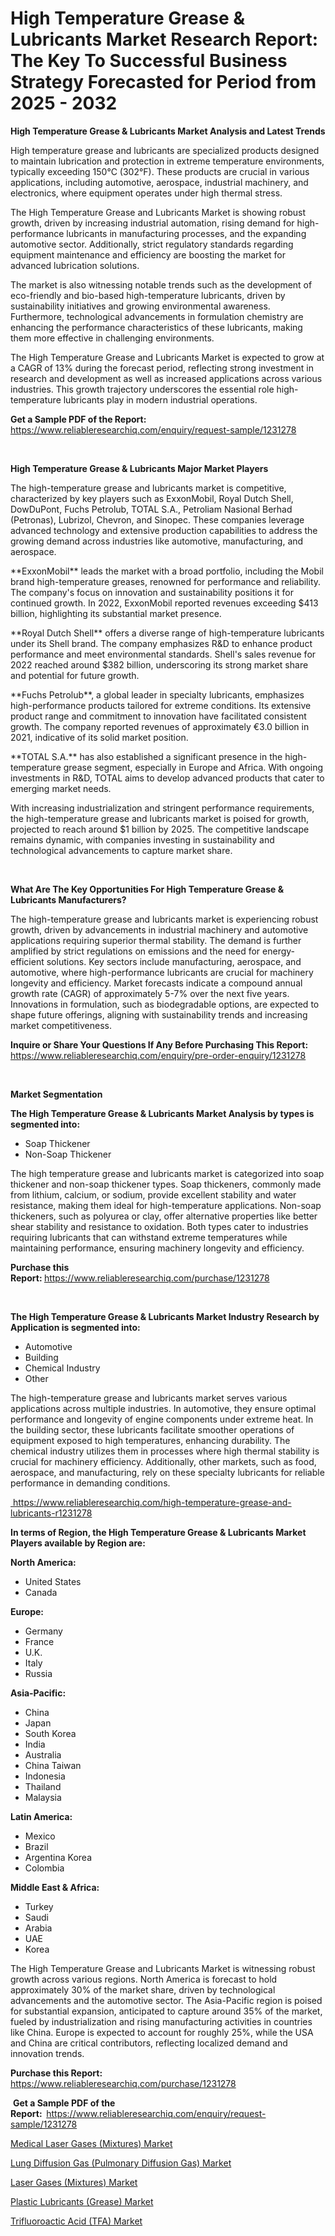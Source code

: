 <p><h1>High Temperature Grease & Lubricants Market Research Report: The Key To Successful Business Strategy Forecasted for Period from 2025 - 2032</h1></p><p><strong>High Temperature Grease & Lubricants Market Analysis and Latest Trends</strong></p>
<p><p>High temperature grease and lubricants are specialized products designed to maintain lubrication and protection in extreme temperature environments, typically exceeding 150°C (302°F). These products are crucial in various applications, including automotive, aerospace, industrial machinery, and electronics, where equipment operates under high thermal stress.</p><p>The High Temperature Grease and Lubricants Market is showing robust growth, driven by increasing industrial automation, rising demand for high-performance lubricants in manufacturing processes, and the expanding automotive sector. Additionally, strict regulatory standards regarding equipment maintenance and efficiency are boosting the market for advanced lubrication solutions.</p><p>The market is also witnessing notable trends such as the development of eco-friendly and bio-based high-temperature lubricants, driven by sustainability initiatives and growing environmental awareness. Furthermore, technological advancements in formulation chemistry are enhancing the performance characteristics of these lubricants, making them more effective in challenging environments.</p><p>The High Temperature Grease and Lubricants Market is expected to grow at a CAGR of 13% during the forecast period, reflecting strong investment in research and development as well as increased applications across various industries. This growth trajectory underscores the essential role high-temperature lubricants play in modern industrial operations.</p></p>
<p><strong>Get a Sample PDF of the Report:&nbsp;</strong> <a href="https://www.reliableresearchiq.com/enquiry/request-sample/1231278?utm_campaign=1842&utm_medium=2&utm_source=Github&utm_content=ia&utm_term=03042025&utm_id=high-temperature-grease-lubricants">https://www.reliableresearchiq.com/enquiry/request-sample/1231278</a></p>
<p>&nbsp;</p>
<p><strong>High Temperature Grease & Lubricants Major Market Players</strong></p>
<p><p>The high-temperature grease and lubricants market is competitive, characterized by key players such as ExxonMobil, Royal Dutch Shell, DowDuPont, Fuchs Petrolub, TOTAL S.A., Petroliam Nasional Berhad (Petronas), Lubrizol, Chevron, and Sinopec. These companies leverage advanced technology and extensive production capabilities to address the growing demand across industries like automotive, manufacturing, and aerospace.</p><p>**ExxonMobil** leads the market with a broad portfolio, including the Mobil brand high-temperature greases, renowned for performance and reliability. The company's focus on innovation and sustainability positions it for continued growth. In 2022, ExxonMobil reported revenues exceeding $413 billion, highlighting its substantial market presence.</p><p>**Royal Dutch Shell** offers a diverse range of high-temperature lubricants under its Shell brand. The company emphasizes R&D to enhance product performance and meet environmental standards. Shell's sales revenue for 2022 reached around $382 billion, underscoring its strong market share and potential for future growth.</p><p>**Fuchs Petrolub**, a global leader in specialty lubricants, emphasizes high-performance products tailored for extreme conditions. Its extensive product range and commitment to innovation have facilitated consistent growth. The company reported revenues of approximately €3.0 billion in 2021, indicative of its solid market position.</p><p>**TOTAL S.A.** has also established a significant presence in the high-temperature grease segment, especially in Europe and Africa. With ongoing investments in R&D, TOTAL aims to develop advanced products that cater to emerging market needs. </p><p>With increasing industrialization and stringent performance requirements, the high-temperature grease and lubricants market is poised for growth, projected to reach around $1 billion by 2025. The competitive landscape remains dynamic, with companies investing in sustainability and technological advancements to capture market share.</p></p>
<p>&nbsp;</p>
<p><strong>What Are The Key Opportunities For High Temperature Grease & Lubricants Manufacturers?</strong></p>
<p><p>The high-temperature grease and lubricants market is experiencing robust growth, driven by advancements in industrial machinery and automotive applications requiring superior thermal stability. The demand is further amplified by strict regulations on emissions and the need for energy-efficient solutions. Key sectors include manufacturing, aerospace, and automotive, where high-performance lubricants are crucial for machinery longevity and efficiency. Market forecasts indicate a compound annual growth rate (CAGR) of approximately 5-7% over the next five years. Innovations in formulation, such as biodegradable options, are expected to shape future offerings, aligning with sustainability trends and increasing market competitiveness.</p></p>
<p><strong>Inquire or Share Your Questions If Any Before Purchasing This Report:</strong> <a href="https://www.reliableresearchiq.com/enquiry/pre-order-enquiry/1231278?utm_campaign=1842&utm_medium=2&utm_source=Github&utm_content=ia&utm_term=03042025&utm_id=high-temperature-grease-lubricants">https://www.reliableresearchiq.com/enquiry/pre-order-enquiry/1231278</a></p>
<p>&nbsp;</p>
<p><strong>Market Segmentation</strong></p>
<p><strong>The High Temperature Grease & Lubricants Market Analysis by types is segmented into:</strong></p>
<p><ul><li>Soap Thickener</li><li>Non-Soap Thickener</li></ul></p>
<p><p>The high temperature grease and lubricants market is categorized into soap thickener and non-soap thickener types. Soap thickeners, commonly made from lithium, calcium, or sodium, provide excellent stability and water resistance, making them ideal for high-temperature applications. Non-soap thickeners, such as polyurea or clay, offer alternative properties like better shear stability and resistance to oxidation. Both types cater to industries requiring lubricants that can withstand extreme temperatures while maintaining performance, ensuring machinery longevity and efficiency.</p></p>
<p><strong>Purchase this Report:&nbsp;</strong><a href="https://www.reliableresearchiq.com/purchase/1231278?utm_campaign=1842&utm_medium=2&utm_source=Github&utm_content=ia&utm_term=03042025&utm_id=high-temperature-grease-lubricants">https://www.reliableresearchiq.com/purchase/1231278</a></p>
<p>&nbsp;</p>
<p><strong>The High Temperature Grease & Lubricants Market Industry Research by Application is segmented into:</strong></p>
<p><ul><li>Automotive</li><li>Building</li><li>Chemical Industry</li><li>Other</li></ul></p>
<p><p>The high-temperature grease and lubricants market serves various applications across multiple industries. In automotive, they ensure optimal performance and longevity of engine components under extreme heat. In the building sector, these lubricants facilitate smoother operations of equipment exposed to high temperatures, enhancing durability. The chemical industry utilizes them in processes where high thermal stability is crucial for machinery efficiency. Additionally, other markets, such as food, aerospace, and manufacturing, rely on these specialty lubricants for reliable performance in demanding conditions.</p></p>
<p><a href="https://www.reliableresearchiq.com/high-temperature-grease-and-lubricants-r1231278?utm_campaign=1842&utm_medium=2&utm_source=Github&utm_content=ia&utm_term=03042025&utm_id=high-temperature-grease-lubricants">&nbsp;https://www.reliableresearchiq.com/high-temperature-grease-and-lubricants-r1231278</a></p>
<p><strong>In terms of Region, the High Temperature Grease & Lubricants Market Players available by Region are:</strong></p>
<p>
    <p> <strong> North America: </strong>
        <ul>
            <li>United States</li>
            <li>Canada</li>
        </ul>
        </p> 
    <p> <strong> Europe: </strong>
        <ul>
            <li>Germany</li>
            <li>France</li>
            <li>U.K.</li>
            <li>Italy</li>
            <li>Russia</li>
        </ul>
        </p> 
    <p> <strong> Asia-Pacific: </strong>
        <ul>
            <li>China</li>
            <li>Japan</li>
            <li>South Korea</li>
            <li>India</li>
            <li>Australia</li>
            <li>China Taiwan</li>
            <li>Indonesia</li>
            <li>Thailand</li>
            <li>Malaysia</li>
        </ul>
        </p> 
    <p> <strong> Latin America: </strong>
        <ul>
            <li>Mexico</li>
            <li>Brazil</li>
            <li>Argentina Korea</li>
            <li>Colombia</li>
        </ul>
        </p> 
    <p> <strong> Middle East & Africa: </strong>
        <ul>
            <li>Turkey</li>
            <li>Saudi</li>
            <li>Arabia</li>
            <li>UAE</li>
            <li>Korea</li>
        </ul>
    </p>
    </p>
<p><p>The High Temperature Grease and Lubricants Market is witnessing robust growth across various regions. North America is forecast to hold approximately 30% of the market share, driven by technological advancements and the automotive sector. The Asia-Pacific region is poised for substantial expansion, anticipated to capture around 35% of the market, fueled by industrialization and rising manufacturing activities in countries like China. Europe is expected to account for roughly 25%, while the USA and China are critical contributors, reflecting localized demand and innovation trends.</p></p>
<p><strong>Purchase this Report: </strong><a href="https://www.reliableresearchiq.com/purchase/1231278?utm_campaign=1842&utm_medium=2&utm_source=Github&utm_content=ia&utm_term=03042025&utm_id=high-temperature-grease-lubricants">https://www.reliableresearchiq.com/purchase/1231278</a></p>
<p>&nbsp;<strong>Get a Sample PDF of the Report:&nbsp;&nbsp;</strong><a href="https://www.reliableresearchiq.com/enquiry/request-sample/1231278?utm_campaign=1842&utm_medium=2&utm_source=Github&utm_content=ia&utm_term=03042025&utm_id=high-temperature-grease-lubricants">https://www.reliableresearchiq.com/enquiry/request-sample/1231278</a></p>
<p><strong></strong></p>
<p><p><a href="https://github.com/sternymkere4/Market-Research-Report-List-1/blob/main/medical-laser-gases-mixtures-market.md?utm_campaign=1842&utm_medium=2&utm_source=Github&utm_content=ia&utm_term=03042025&utm_id=high-temperature-grease-lubricants">Medical Laser Gases (Mixtures) Market</a></p><p><a href="https://github.com/shimweummul/Market-Research-Report-List-1/blob/main/lung-diffusion-gas-pulmonary-diffusion-gas-market.md?utm_campaign=1842&utm_medium=2&utm_source=Github&utm_content=ia&utm_term=03042025&utm_id=high-temperature-grease-lubricants">Lung Diffusion Gas (Pulmonary Diffusion Gas) Market</a></p><p><a href="https://github.com/bauldlimle6h/Market-Research-Report-List-1/blob/main/laser-gases-mixtures-market.md?utm_campaign=1842&utm_medium=2&utm_source=Github&utm_content=ia&utm_term=03042025&utm_id=high-temperature-grease-lubricants">Laser Gases (Mixtures) Market</a></p><p><a href="https://github.com/snaikraso/Market-Research-Report-List-1/blob/main/plastic-lubricants-grease-market.md?utm_campaign=1842&utm_medium=2&utm_source=Github&utm_content=ia&utm_term=03042025&utm_id=high-temperature-grease-lubricants">Plastic Lubricants (Grease) Market</a></p><p><a href="https://github.com/kadutjoelly83/Market-Research-Report-List-1/blob/main/trifluoroactic-acid-tfa-market.md?utm_campaign=1842&utm_medium=2&utm_source=Github&utm_content=ia&utm_term=03042025&utm_id=high-temperature-grease-lubricants">Trifluoroactic Acid (TFA) Market</a></p></p>